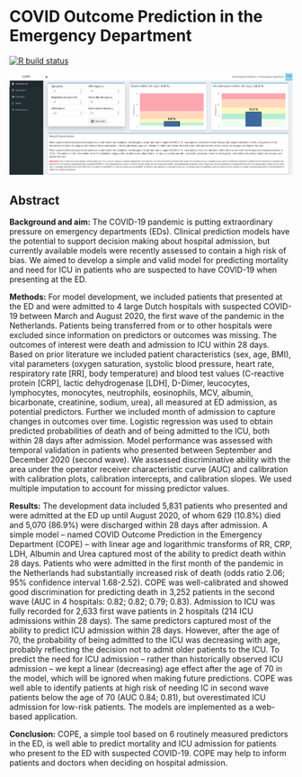 # COVID Outcome Prediction in the Emergency Department
<!-- badges: start -->
[![R build status](https://github.com/mi-erasmusmc/COPE/workflows/run-tests/badge.svg)](https://github.com/mi-erasmusmc/COPE/actions)
<!-- badges: end -->

![front image](https://github.com/mi-erasmusmc/COPE/blob/issue_9/extras/front.png)

## Abstract

**Background and aim:** The COVID-19 pandemic is putting extraordinary pressure on emergency departments (EDs). Clinical prediction models have the potential to support decision making about hospital admission, but currently available models were recently assessed to contain a high risk of bias. We aimed to develop a simple and valid model for predicting mortality and need for ICU in patients who are suspected to have COVID-19 when presenting at the ED.

**Methods:** For model development, we included patients that presented at the ED and were admitted to 4 large Dutch hospitals with suspected COVID-19 between March and August 2020, the first wave of the pandemic in the Netherlands. Patients being transferred from or to other hospitals were excluded since information on predictors or outcomes was missing. The outcomes of interest were death and admission to ICU within 28 days. Based on prior literature we included patient characteristics (sex, age, BMI), vital parameters (oxygen saturation, systolic blood pressure, heart rate, respiratory rate [RR], body temperature) and blood test values (C-reactive protein [CRP], lactic dehydrogenase [LDH], D-Dimer, leucocytes, lymphocytes, monocytes, neutrophils, eosinophils, MCV, albumin, bicarbonate, creatinine, sodium, urea), all measured at ED admission, as potential predictors. Further we included month of admission to capture changes in outcomes over time. Logistic regression was used to obtain predicted probabilities of death and of being admitted to the ICU, both within 28 days after admission. Model performance was assessed with temporal validation in patients who presented between September and December 2020 (second wave). We assessed discriminative ability with the area under the operator receiver characteristic curve (AUC) and calibration with calibration plots, calibration intercepts, and calibration slopes. We used multiple imputation to account for missing predictor values.

**Results:** The development data included 5,831 patients who presented and were admitted at the ED up until August 2020, of whom 629 (10.8%) died and 5,070 (86.9%) were discharged within 28 days after admission. A simple model – named COVID Outcome Prediction in the Emergency Department (COPE) – with linear age and logarithmic transforms of RR, CRP, LDH, Albumin and Urea captured most of the ability to predict death within 28 days. Patients who were admitted in the first month of the pandemic in the Netherlands had substantially increased risk of death (odds ratio 2.06; 95% confidence interval 1.68-2.52). COPE was well-calibrated and showed good discrimination for predicting death in 3,252 patients in the second wave (AUC in 4 hospitals: 0.82; 0.82; 0.79; 0.83). Admission to ICU was fully recorded for 2,633 first wave patients in 2 hospitals (214 ICU admissions within 28 days). The same predictors captured most of the ability to predict ICU admission within 28 days. However, after the age of 70, the probability of being admitted to the ICU was decreasing with age, probably reflecting the decision not to admit older patients to the ICU. To predict the need for ICU admission – rather than historically observed ICU admission – we kept a linear (decreasing) age effect after the age of 70 in the model, which will be ignored when making future predictions. COPE was well able to identify patients at high risk of needing IC in second wave patients below the age of 70 (AUC 0.84; 0.81), but overestimated ICU admission for low-risk patients. The models are implemented as a web-based application.

**Conclusion:** COPE, a simple tool based on 6 routinely measured predictors in the ED, is well able to predict mortality and ICU admission for patients who present to the ED with suspected COVID-19. COPE may help to inform patients and doctors when deciding on hospital admission.
